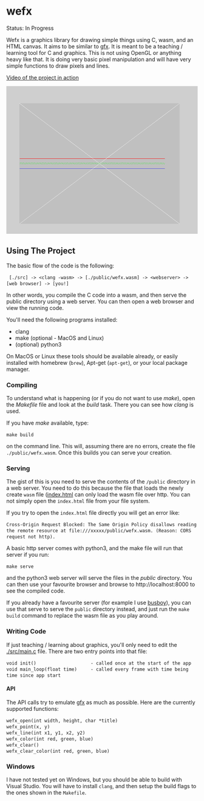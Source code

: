 # wefx

Status: In Progress

Wefx is a graphics library for drawing simple things using C, wasm, and an
HTML canvas. It aims to be similar to [gfx][gfx]. It is meant to be a
teaching / learning tool for C and graphics. This is not using OpenGL or
anything heavy like that. It is doing very basic pixel manipulation and will
have very simple functions to draw pixels and lines.

[Video of the project in action](https://www.youtube.com/watch?v=vrqixVOd-rc)

![Example Screenshot](./docs/wefx_shot.png)

## Using The Project

The basic flow of the code is the following:

```
 [./src] -> <clang -wasm> -> [./public/wefx.wasm] -> <webserver> -> [web browser] -> [you!]
```

In other words, you compile the C code into a wasm, and then serve the
public directory using a web server. You can then open a web browser and
view the running code.

You'll need the following programs installed:

- clang 
- make (optional - MacOS and Linux)
- (optional) python3

On MacOS or Linux these tools should be available already, or easily
installed with homebrew (`brew`), Apt-get (`apt-get`), or your local package
manager.

### Compiling

To understand what is happening (or if you do not want to use _make_), open
the _Makefile_ file and look at the _build_ task. There you can see how
_clang_ is used.

If you have _make_ available, type:

```
make build
```

on the command line. This will, assuming there are no errors, create the
file `./public/wefx.wasm`. Once this builds you can serve your creation.

### Serving

The gist of this is you need to serve the contents of the `/public`
directory in a web server. You need to do this because the file that loads
the newly create `wasm` file ([index.html](./public/index.html) can only
load the wasm file over http. You can not simply open the `index.html` file
from your file system.

If you try to open the `index.html` file directly you will get an error
like:

```
Cross-Origin Request Blocked: The Same Origin Policy disallows reading the remote resource at file:///xxxxx/public/wefx.wasm. (Reason: CORS request not http).
```

A basic http server comes with python3, and the make file will run that
server if you run:

```
make serve
``` 

and the python3 web server will serve the files in the _public_ directory.
You can then use your favourite browser and browse to http://localhost:8000
to see the compiled code.

If you already have a favourite server (for example I use
[busboy](https://github.com/robrohan/busboy)), you can use that serve to
serve the `public` directory instead, and just run the `make build` command
to replace the wasm file as you play around.

### Writing Code

If just teaching / learning about graphics, you'll only need to edit the
[./src/main.c](./src/main.c) file. There are two entry points into that
file:

```
void init()                    - called once at the start of the app
void main_loop(float time)     - called every frame with time being time since app start
```

#### API

The API calls try to emulate [gfx][gfx] as much as possible. Here are the
currently supported functions:

```
wefx_open(int width, height, char *title)
wefx_point(x, y)
wefx_line(int x1, y1, x2, y2)
wefx_color(int red, green, blue)
wefx_clear()
wefx_clear_color(int red, green, blue)
```

### Windows

I have not tested yet on Windows, but you should be able to build with
Visual Studio. You will have to install `clang`, and then setup the build
flags to the ones shown in the `Makefile`.

[gfx]: https://www3.nd.edu/~dthain/courses/cse20211/fall2013/gfx/
